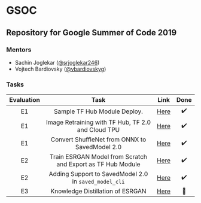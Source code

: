 # GSOC
Repository for Google Summer of Code 2019
---------------------------------------------
### Mentors
- Sachin Joglekar ([@srjoglekar246](https://github.com/srjoglekar246))
- Vojtech Bardiovsky ([@vbardiovskyg](https://github.com/vbardiovskyg))

### Tasks
|Evaluation|Task|Link|Done|
|:-:|:-:|:-:|:-:|
|E1|Sample TF Hub Module Deploy.|[Here](E1_TFHub_Sample_Deploy)| :heavy_check_mark: |
|E1|Image Retraining with TF Hub, TF 2.0 and Cloud TPU|[Here](E1_TPU_Samples)|  :heavy_check_mark: |
|E1|Convert ShuffleNet from ONNX to SavedModel 2.0|[Here](E1_ShuffleNet)| :heavy_check_mark: |
|E2|Train ESRGAN Model from Scratch and Export as TF Hub Module|[Here](E2_ESRGAN)|:heavy_check_mark:|
|E2|Adding Support to SavedModel 2.0 in `saved_model_cli`|[Here](https://github.com/tensorflow/tensorflow/pull/30752)|:heavy_check_mark:|
|E3|Knowledge Distillation of ESRGAN|[Here](E3_Distill_ESRGAN)|:construction:|
